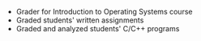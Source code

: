 - Grader for Introduction to Operating Systems course
- Graded students' written assignments
- Graded and analyzed students' C/C++ programs
